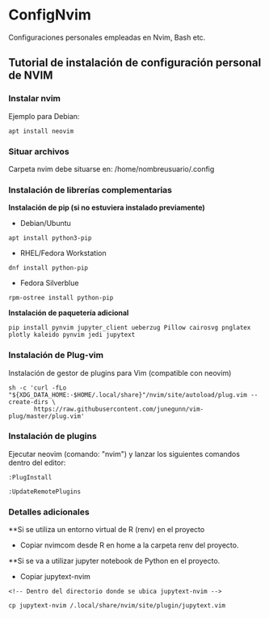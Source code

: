 # ConfigNvim

Configuraciones personales empleadas en Nvim, Bash etc.

## Tutorial de instalación de configuración personal de NVIM

### Instalar nvim

Ejemplo para Debian:

```
apt install neovim
```

### Situar archivos

Carpeta nvim debe situarse en: /home/nombreusuario/.config

### Instalación de librerías complementarias

**Instalación de pip (si no estuviera instalado previamente)**

* Debian/Ubuntu

```
apt install python3-pip
```

* RHEL/Fedora Workstation

```
dnf install python-pip
```

* Fedora Silverblue
```
rpm-ostree install python-pip
```

**Instalación de paquetería adicional**

```
pip install pynvim jupyter_client ueberzug Pillow cairosvg pnglatex plotly kaleido pynvim jedi jupytext
```

### Instalación de Plug-vim

Instalación de gestor de plugins para Vim (compatible con neovim)

```
sh -c 'curl -fLo "${XDG_DATA_HOME:-$HOME/.local/share}"/nvim/site/autoload/plug.vim --create-dirs \
       https://raw.githubusercontent.com/junegunn/vim-plug/master/plug.vim'
```

### Instalación de plugins

Ejecutar neovim (comando: "nvim") y lanzar los siguientes comandos dentro del editor:

```
:PlugInstall

:UpdateRemotePlugins
```

### Detalles adicionales

**Si se utiliza un entorno virtual de R (renv) en el proyecto

* Copiar nvimcom desde R en home a la carpeta renv del proyecto.

**Si se va a utilizar jupyter notebook de Python en el proyecto.

* Copiar jupytext-nvim

```
<!-- Dentro del directorio donde se ubica jupytext-nvim -->

cp jupytext-nvim /.local/share/nvim/site/plugin/jupytext.vim
```




